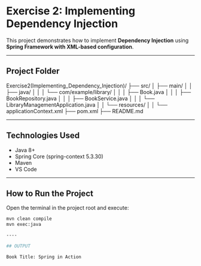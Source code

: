 # Exercise 2: Implementing Dependency Injection

This project demonstrates how to implement **Dependency Injection** using **Spring Framework with XML-based configuration**.

---

## Project Folder

Exercise2(Implementing_Dependency_Injection)/
├── src/
│ ├── main/
│ │ ├── java/
│ │ │ └── com/example/library/
│ │ │ ├── Book.java
│ │ │ ├── BookRepository.java
│ │ │ ├── BookService.java
│ │ │ └── LibraryManagementApplication.java
│ │ └── resources/
│ │ └── applicationContext.xml
├── pom.xml
├── README.md


---

## Technologies Used

- Java 8+
- Spring Core (spring-context 5.3.30)
- Maven
- VS Code

---

## How to Run the Project

Open the terminal in the project root and execute:

```bash
mvn clean compile
mvn exec:java

----

## OUTPUT

Book Title: Spring in Action
